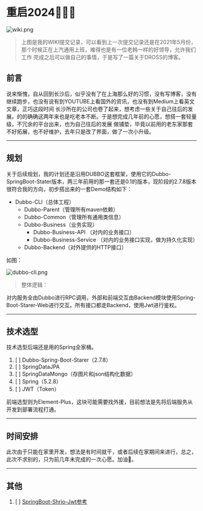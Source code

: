 # 重启2024🥇🥇🥇

![wiki.png](https://s2.loli.net/2024/03/13/hVgqG2YMsu1cFHB.png)

> 上图是我的WIKI提交记录，可以看到上一次提交记录还是在2021年5月份，那个时候正在上汽通用上班，难得也是有一位老韩一样的好领导，允许我们工作
完成之后可以做自己的事情，于是写了一篇关于DROSS的博客。

## 前言

说来惭愧，自从回到长沙后，似乎没有了在上海那么好的习惯，没有写博客，没有继续跑步，也没有说有到YOUTUBE上看国外的资讯，也没有到Medium上看英文文章，正巧这段时间
长沙所在的公司也卷了起来，想考虑一些关于自己往后的发展。的的确确这两年来也是吃老本不断。于是想完成几年前的心愿，想搭一套轻量级，不冗余的平台出来，也为自己往后的发展
做铺垫，毕竟以前用的老东家那套不好拓展，也不好维护，去年只是改了界面，做了一次小升级。

---

## 规划

关于后续规划，我的计划还是沿用DUBBO这套框架，使用它的Dubbo-SpringBoot-Stater版本，两三年前用的那一套还是0.1的版本，现阶段的2.7.8版本很符合我的方向，初步搭出来的一套Demo结构如下：

- Dubbo-CLI（总体工程）
    - Dubbo-Parent（管理所有maven依赖）
    - Dubbo-Common（管理所有通用类信息）
    - Dubbo-Business（业务实现）
        - Dubbo-Business-API （对内的业务接口）
        - Dubbo-Business-Service （对内的业务接口实现，做为持久化实现）
    - Dubbo-Backend（对外提供的HTTP接口）

如图：

![dubbo-cli.png](https://s2.loli.net/2024/03/13/UdqxhrQGJcEYtwb.png)

> 整体逻辑：

对内服务全由Dubbo进行RPC调用，外部和前端交互由Backend模块使用Spring-Boot-Starer-Web进行交互。所有接口都走Backend，使用Jwt进行鉴权。

---

## 技术选型

技术选型后端还是用的Spring全家桶。

1. [ ] Dubbo-Spring-Boot-Starer（2.7.8）
2. [ ] SpringDataJPA
3. [ ] SpringDataMongo（存图片和json结构化数据）
4. [ ] Spring（5.2.8）
5. [ ] JWT（Token）

前端选型则为Element-Plus，这块可能需要找外援，目前想法是先将后端服务从开发到部署流程打通。

---

## 时间安排

此次由于只能在家里开发，想法是有时间就干，或者后续在家期间来进行，总之，此次不求别的，只为前几年未完成的一次心愿。加油💪。

--- 

## 其他

1. [ ] [SpringBoot-Shrio-Jwt参考](https://gitee.com/fugongliudehua/shiroJWT.git)